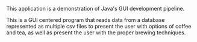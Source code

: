 This application is a demonstration of Java's GUI development pipeline.

This is a GUI centered program that reads data from a database represented as multiple csv files to present the user with options of coffee and tea, as well as present the user with the proper brewing techniques.
